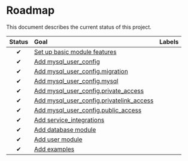# Roadmap

This document describes the current status of this project.


| Status | Goal | Labels | 
| :---: | :--- | --- | 
| ✔ | [Set up basic module features]() || 
| ✔ | [Add mysql_user_config]() ||
| ✔ | [Add mysql_user_config.migration]() ||
| ✔ | [Add mysql_user_config.mysql]() ||
| ✔ | [Add mysql_user_config.private_access]() ||
| ✔ | [Add mysql_user_config.privatelink_access]() ||
| ✔ | [Add mysql_user_config.public_access]() ||
| ✔ | [Add service_integrations]() ||
| ✔ | [Add database module]() ||
| ✔ | [Add user module]() ||
| ✔ | [Add examples]() ||
